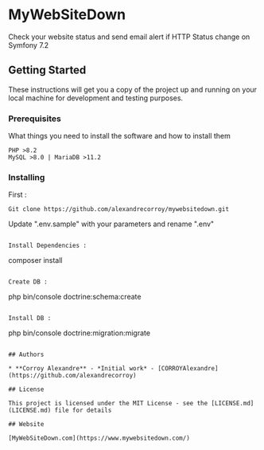 # MyWebSiteDown

Check your website status and send email alert if HTTP Status change on Symfony 7.2

## Getting Started

These instructions will get you a copy of the project up and running on your local machine for development and testing purposes.

### Prerequisites

What things you need to install the software and how to install them

```
PHP >8.2
MySQL >8.0 | MariaDB >11.2
```

### Installing

First :

```
Git clone https://github.com/alexandrecorroy/mywebsitedown.git
```

Update ".env.sample" with your parameters and rename ".env"

```

Install Dependencies :

```
composer install
```

Create DB :

```
php bin/console doctrine:schema:create
```

Install DB :

```
php bin/console doctrine:migration:migrate
```

## Authors

* **Corroy Alexandre** - *Initial work* - [CORROYAlexandre](https://github.com/alexandrecorroy)

## License

This project is licensed under the MIT License - see the [LICENSE.md](LICENSE.md) file for details

## Website

[MyWebSiteDown.com](https://www.mywebsitedown.com/)
